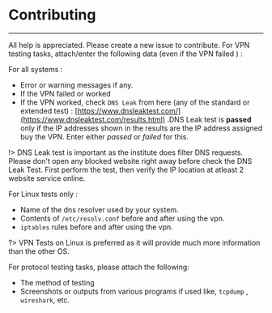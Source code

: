 # Contributing

***

All help is appreciated. Please create a new issue to contribute. For VPN testing tasks, attach/enter the following data (even if the VPN failed ) :

For all systems :

* Error or warning messages if any.
* If the VPN failed or worked
* If the VPN worked, check `DNS Leak` from here (any of the standard or extended test) : [https://www.dnsleaktest.com/](https://www.dnsleaktest.com/results.html) .DNS Leak test is **passed** only if the IP addresses shown in the results are the IP address assigned buy the VPN. Enter either _passed_ or _failed_ for this.

!> DNS Leak test is important as the institute does filter DNS requests. Please don't open any blocked website right away before check the DNS Leak Test. First perform the test, then verify the IP location at atleast 2 website service online.

For Linux tests only :

* Name of the dns resolver used by your system.
* Contents of `/etc/resolv.conf` before and after using the vpn.
* `iptables` rules before and after using the vpn.

?> VPN Tests on Linux is preferred as it will provide much more information than the other OS.

For protocol testing tasks, please attach the following:

* The method of testing
* Screenshots or outputs from various programs if used like, `tcpdump` , `wireshark`, etc.
